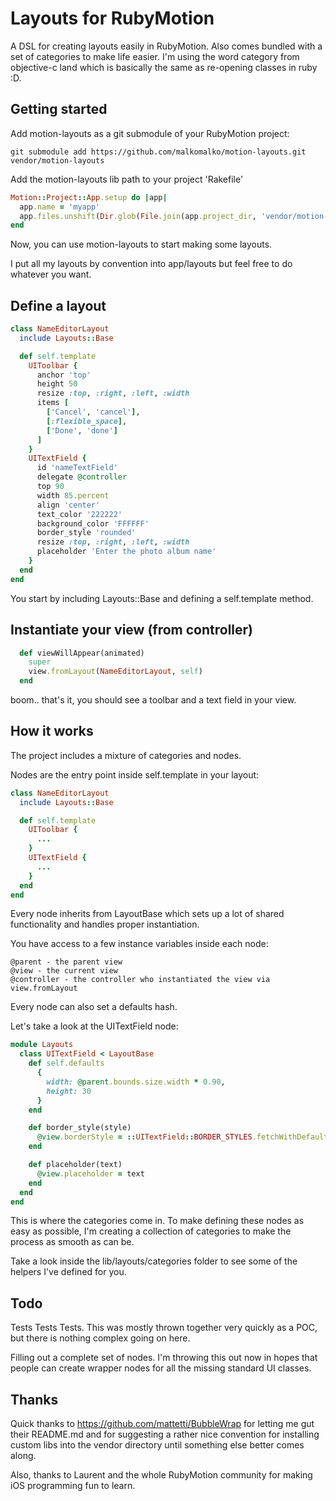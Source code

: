 # Layouts for RubyMotion

A DSL for creating layouts easily in RubyMotion.  Also comes bundled with a
set of categories to make life easier.  I'm using the word category from
objective-c land which is basically the same as re-opening classes in ruby :D.

## Getting started

Add motion-layouts as a git submodule of your RubyMotion project:

    git submodule add https://github.com/malkomalko/motion-layouts.git vendor/motion-layouts

Add the motion-layouts lib path to your project 'Rakefile'

```ruby
Motion::Project::App.setup do |app|
  app.name = 'myapp'
  app.files.unshift(Dir.glob(File.join(app.project_dir, 'vendor/motion-layouts/lib/**/*.rb')))
end
```

Now, you can use motion-layouts to start making some layouts.

I put all my layouts by convention into app/layouts but feel free to do
whatever you want.

## Define a layout

```ruby
class NameEditorLayout
  include Layouts::Base

  def self.template
    UIToolbar {
      anchor 'top'
      height 50
      resize :top, :right, :left, :width
      items [
        ['Cancel', 'cancel'],
        [:flexible_space],
        ['Done', 'done']
      ]
    }
    UITextField {
      id 'nameTextField'
      delegate @controller
      top 90
      width 85.percent
      align 'center'
      text_color '222222'
      background_color 'FFFFFF'
      border_style 'rounded'
      resize :top, :right, :left, :width
      placeholder 'Enter the photo album name'
    }
  end
end
```

You start by including Layouts::Base and defining a self.template method.

## Instantiate your view (from controller)

```ruby
  def viewWillAppear(animated)
    super
    view.fromLayout(NameEditorLayout, self)
  end
```

boom.. that's it, you should see a toolbar and a text field in your view.

## How it works

The project includes a mixture of categories and nodes.

Nodes are the entry point inside self.template in your layout:

```ruby
class NameEditorLayout
  include Layouts::Base

  def self.template
    UIToolbar {
      ...
    }
    UITextField {
      ...
    }
  end
end
```

Every node inherits from LayoutBase which sets up a lot of shared functionality
and handles proper instantiation.

You have access to a few instance variables inside each node:

```
@parent - the parent view
@view - the current view
@controller - the controller who instantiated the view via view.fromLayout
```

Every node can also set a defaults hash.

Let's take a look at the UITextField node:

```ruby
module Layouts
  class UITextField < LayoutBase
    def self.defaults
      {
        width: @parent.bounds.size.width * 0.90,
        height: 30
      }
    end

    def border_style(style)
      @view.borderStyle = ::UITextField::BORDER_STYLES.fetchWithDefault(style)
    end

    def placeholder(text)
      @view.placeholder = text
    end
  end
end
```

This is where the categories come in.  To make defining these nodes as easy
as possible, I'm creating a collection of categories to make the process
as smooth as can be.

Take a look inside the lib/layouts/categories folder to see some of the
helpers I've defined for you.

## Todo

Tests Tests Tests.  This was mostly thrown together very quickly as a POC,
but there is nothing complex going on here.

Filling out a complete set of nodes.  I'm throwing this out now in hopes that
people can create wrapper nodes for all the missing standard UI classes.

## Thanks

Quick thanks to https://github.com/mattetti/BubbleWrap for letting me gut
their README.md and for suggesting a rather nice convention for installing
custom libs into the vendor directory until something else better comes
along.

Also, thanks to Laurent and the whole RubyMotion community for making iOS
programming fun to learn.
